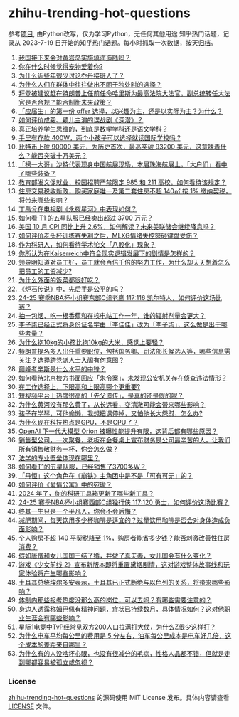 # zhihu-trending-hot-questions
参考[项目](https://github.com/justjavac/zhihu-trending-hot-questions), 由Python改写，仅为学习Python，无任何其他用途
知乎热门话题，记录从 2023-7-19
日开始的知乎热门话题。每小时抓取一次数据，按天[归档](./data)。
<!-- BEGIN -->
<!-- 最后更新时间 2024-11-14 05:21:40.749538 -->
1. [我国接下来会对黄岩岛实施填海造陆吗？](https://www.zhihu.com/question/31625368)
1. [你在什么时候觉得宠物爱着你?](https://www.zhihu.com/question/540811587)
1. [为什么近些年很少讨论乔丹接班人了？](https://www.zhihu.com/question/659501132)
1. [为什么人们在群体中往往做出不同于独处时的选择？](https://www.zhihu.com/question/3924971813)
1. [拜登被建议赶在特朗普上任前任命哈里斯为最高法院大法官，副总统转任大法官是否合规？能否制衡未来政策？](https://www.zhihu.com/question/3761469297)
1. [「应届生」的第一份 offer 选择，以兴趣为主，还是以实际为主？为什么？](https://www.zhihu.com/question/3774876501)
1. [如何评价成毅、颖儿主演的谍战剧《深潜》？](https://www.zhihu.com/question/3577762326)
1. [真正培养学生思维的，到底是数学学科还是语文学科？](https://www.zhihu.com/question/3837666970)
1. [手里有存款 400W，两个小孩子可以选择就读国际学校吗 ?](https://www.zhihu.com/question/3624109914)
1. [比特币上破 90000 美元，为历史首次，最高突破 93200 美元，这意味着什么？能否突破十万美元？](https://www.zhihu.com/question/4084578350)
1. [「榜一大哥」沙特代表现身中国航展现场，本届珠海航展上，「大户们」看中了哪些装备？](https://www.zhihu.com/question/3963949771)
1. [教育部发文促就业，校园招聘严禁限定 985 和 211 高校，如何看待该规定？](https://www.zhihu.com/question/4053341045)
1. [住房交易税收新政，购买家庭唯一及第二套住房不超 140㎡ 按 1% 缴纳契税，将带来哪些影响？](https://www.zhihu.com/question/4064078038)
1. [丁禹兮在电视剧《永夜星河》中表现如何？](https://www.zhihu.com/question/2855559747)
1. [如何看 T1 的五星队服已经卖出超过 3700 万元？](https://www.zhihu.com/question/3926930751)
1. [美国 10 月 CPI 同比上升 2.6%，如何解读？未来美联储会继续降息吗？](https://www.zhihu.com/question/4080887743)
1. [如何评价老头杯训练赛失利之后，MLXG情绪失控怒砸键盘受伤？](https://www.zhihu.com/question/4022955345)
1. [作为科研人，如何看待学术论文「八股化」现象？](https://www.zhihu.com/question/1923616038)
1. [你所认为在Kaiserreich中符合现实逻辑发展下的剧情是怎样的？](https://www.zhihu.com/question/366020318)
1. [领导明知道对员工好，员工就会百倍千倍的努力工作，为什么却天天想着怎么把员工的工资减少?](https://www.zhihu.com/question/3206957806)
1. [为什么外面的饭菜都很好吃？](https://www.zhihu.com/question/487776492)
1. [《炉石传说》中，先后手是公平的吗？](https://www.zhihu.com/question/31476345)
1. [24-25 赛季NBA杯小组赛东部C组老鹰 117:116 凯尔特人，如何评价这场比赛？](https://www.zhihu.com/question/4019374949)
1. [抽一包烟、吃一根香蕉和在核电站工作一年，谁的辐射剂量会更大？](https://www.zhihu.com/question/3961073056)
1. [李子柒已经正式将身份证名字由「李佳佳」改为「李子柒」，这么做是出于哪些考量？](https://www.zhihu.com/question/4051142109)
1. [为什么抱10kg的小孩比抱10kg的大米，感觉上要轻？](https://www.zhihu.com/question/2445357217)
1. [特朗普提名多人出任重要职位，包括国务卿、司法部长候选人等，哪些信息需关注？选择跨党派人士入阁有何意图？](https://www.zhihu.com/question/4112016322)
1. [巅峰考辛斯是什么水平的中锋？](https://www.zhihu.com/question/380372119)
1. [如何看待北京检方书面回应「朱令案」，未发现公安机关存在侦查违法情形？](https://www.zhihu.com/question/4083844810)
1. [在工作选择上，下限高和上限高哪个更重要?](https://www.zhihu.com/question/3329092650)
1. [短视频平台上热度很高的「先父遗传」，是真的还是假的呢？](https://www.zhihu.com/question/4027440685)
1. [为什么黄河没有那么黄了，从长远看，变清澈可能会带来哪些影响？](https://www.zhihu.com/question/658077078)
1. [孩子在学琴，可他偷懒，我想把课停掉，又怕他长大怨怼，怎么办?](https://www.zhihu.com/question/3025182542)
1. [为什么现在科技热点是GPU，不是CPU了？](https://www.zhihu.com/question/651936550)
1. [OpenAI 下一代大模型 Orion 被曝性能提升有限，这背后都有哪些原因？](https://www.zhihu.com/question/3865304432)
1. [销售型公司，一次聚餐，老板在会餐桌上宣布财务是公司最辛苦的人，让我们所有销售敬财务一杯，你会怎么做？](https://www.zhihu.com/question/668048924)
1. [法学的专业壁垒体现在哪里？](https://www.zhihu.com/question/628653601)
1. [如何看T1的五星队服，已经销售了3700多W？](https://www.zhihu.com/question/3926930751)
1. [「丹恒」这个角色在《崩铁》主角团中是不是「可有可无」的？](https://www.zhihu.com/question/3700172454)
1. [如何评价《爱情公寓》中的宛瑜？](https://www.zhihu.com/question/460651150)
1. [2024 年了，你的科研工具箱更新了哪些新工具？](https://www.zhihu.com/question/2574576679)
1. [24-25 赛季NBA杯小组赛西部C组独行侠 117:120 勇士，如何评价这场比赛？](https://www.zhihu.com/question/4026568657)
1. [终其一生只是一个平凡人，你会不会后悔？](https://www.zhihu.com/question/3977964999)
1. [减肥期间，每天饮用多少杯咖啡是适宜的？过量饮用咖啡是否会对身体造成负面影响？](https://www.zhihu.com/question/3959798684)
1. [个人购房不超 140 平契税降至 1%，购房者能省多少钱？能否刺激改善性住房消费？](https://www.zhihu.com/question/4070024450)
1. [假如唐僧和女儿国国王结了婚，并做了真夫妻，女儿国会有什么变化？](https://www.zhihu.com/question/3180552342)
1. [游戏《少女前线 2》宣布新版本即将重置黛烟剧情，这对游戏整体故事线和玩家体验将产生哪些影响？](https://www.zhihu.com/question/4061406264)
1. [土耳其总统埃尔多安表示，土耳其已正式断绝与以色列的关系，将带来哪些影响？](https://www.zhihu.com/question/4078291396)
1. [体制内那些报考热度没那么高的岗位，可以去吗？有哪些需要注意的？](https://www.zhihu.com/question/3121716336)
1. [身边人透露称姆巴佩有精神问题，症状已持续数月，具体情况如何？这对他职业生涯会有哪些影响？](https://www.zhihu.com/question/4042499495)
1. [星际1电竞中TvP经常见双方200人口拉满打大仗，为什么Z很少这样打？](https://www.zhihu.com/question/3090392566)
1. [为什么电车平均每公里的费用是 5 分左右，油车每公里成本是电车好几倍，这个成本的差距来自哪里？](https://www.zhihu.com/question/3441714504)
1. [为什么有的人没啥坏心眼，也没有很减分的毛病，性格人品都不错，但就是走到哪都容易被孤立或忽视？](https://www.zhihu.com/question/2322399764)
<!-- END -->
### License
[zhihu-trending-hot-questions](https://github.com/yaogengzhu/zhihu-trending-hot-questions)
的源码使用 MIT License 发布。具体内容请查看 [LICENSE](./LICENSE) 文件。
